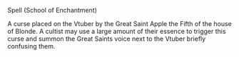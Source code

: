 Spell (School of Enchantment)

A curse placed on the Vtuber by the Great Saint Apple the Fifth of the house of Blonde. A cultist may use a large amount of their essence to trigger this curse and summon the Great Saints voice next to the Vtuber briefly confusing them.